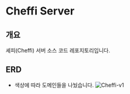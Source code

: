 # Cheffi Server


## 개요
셰피(Cheffi) 서버 소스 코드 레포지토리입니다.

## ERD
* 색상에 따라 도메인들을 나눴습니다.
![Cheffi-v1](https://github.com/Cheffi-Git/Cheffi-Server/assets/85255237/47877377-921f-4aee-9cd3-35dfe56bc9f4)
